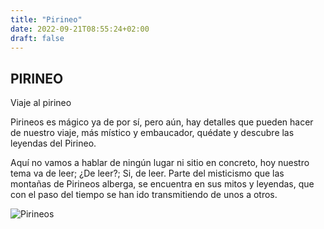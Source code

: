 ```yaml
---
title: "Pirineo"
date: 2022-09-21T08:55:24+02:00
draft: false
---
```



## PIRINEO

Viaje al pirineo

Pirineos es mágico ya de por sí, pero aún, hay detalles que pueden hacer de nuestro viaje, más místico y embaucador, quédate y descubre las leyendas del Pirineo.

Aquí no vamos a hablar de ningún lugar ni sitio en concreto, hoy nuestro tema va de leer; ¿De leer?; Si, de leer. Parte del misticismo que las montañas de Pirineos alberga, se encuentra en sus mitos y leyendas, que con el paso del tiempo se han ido transmitiendo de unos a otros.


![Pirineos](https://viajes.nationalgeographic.com.es/medio/2018/03/15/pirineos-franceses_a09ea713_1280x720.png)